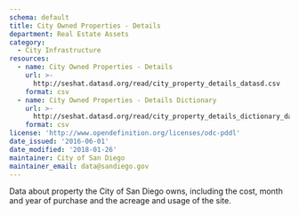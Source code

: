 ```yaml
---
schema: default
title: City Owned Properties - Details
department: Real Estate Assets
category:
  - City Infrastructure
resources:
  - name: City Owned Properties - Details
    url: >-
      http://seshat.datasd.org/read/city_property_details_datasd.csv
    format: csv
  - name: City Owned Properties - Details Dictionary
    url: >-
      http://seshat.datasd.org/read/city_property_details_dictionary_datasd.csv
    format: csv
license: 'http://www.opendefinition.org/licenses/odc-pddl'
date_issued: '2016-06-01'
date_modified: '2018-01-26'
maintainer: City of San Diego
maintainer_email: data@sandiego.gov
---
```

Data about property the City of San Diego owns, including the cost,
month and year of purchase and the acreage and usage of the site.
